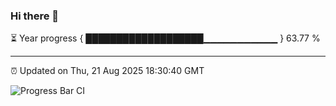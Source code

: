 ### Hi there 👋

⏳ Year progress { ███████████████████▁▁▁▁▁▁▁▁▁▁▁ } 63.77 %

---

⏰ Updated on Thu, 21 Aug 2025 18:30:40 GMT

![Progress Bar CI](https://github.com/liununu/liununu/workflows/Progress%20Bar%20CI/badge.svg)

